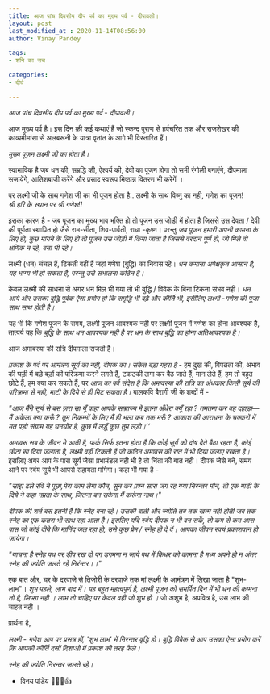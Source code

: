 ```yaml
---
title: आज पांच दिवसीय दीप पर्व का मुख्य पर्व - दीपावली।
layout: post
last_modified_at : 2020-11-14T08:56:00
author: Vinay Pandey

tags:
- शनि का सच

categories:
- दीर्घ

---
```


*आज पांच दिवसीय दीप पर्व का मुख्य पर्व - दीपावली।*

आज मुख्य पर्व है। इस दिन क़ी कई कथाएं हैं जो स्कन्द पुराण से हर्षचरित तक और राजशेखर की काव्यमीमांसा से अलबरूनी के यात्रा वृतांत के आगे भी विस्तारित हैं। 

*मुख्य पूजन लक्ष्मी जी का होता है।*

स्वाभाविक है जब धन की, सम्रद्धि की, ऐश्वर्य की, देवी का पूजन होगा तो सभी रंगोली बनाएंगे, दीपमाला सजायेंगे, आतिशबाजी करेंगे और प्रसाद स्वरूप मिष्ठान्न वितरण भी करेंगें ।

पर लक्ष्मी जी के साथ गणेश जी का भी पूजन होता है.. लक्ष्मी के साथ विष्णु का नही, गणेश का पूजन!  
*श्री हरि के स्थान पर श्री गणेश!!*

इसका कारण है - जब पूजन का मुख्य भाव भक्ति हो तो पूजन उस जोड़ी में होता है जिससे उस देवता / देवी की पूर्णता स्थापित हो  जैसे राम-सीता, शिव-पार्वती, राधा -कृष्ण। परन्तु *जब पूजन हमारी अपनी कामना के लिए हो, कुछ मांगने के लिए हो तो पूजन उस जोड़ी में किया जाता है जिससे वरदान पूर्ण हो, जो मिले वो क्षणिक न रहे, बना भी रहे।*

लक्ष्मी (धन) चंचल हैं, टिकती वहीं हैं जहां गणेश (बुद्धि) का निवास रहे। *धन कमाना अपेक्षकृत आसान है, यह भाग्य भी हो सकता है, परन्तु उसे संभालना कठिन है।* 

केवल लक्ष्मी की साधना से अगर धन मिल भी गया तो भी बुद्धि / विवेक के बिना टिकना संभव नही। *धन आये और उसका बुद्धि पूर्वक ऐसा प्रयोग हो कि समृद्धि भी बढ़े और कीर्ति भी, इसीलिए लक्ष्मी -गणेश की पूजा साथ साथ होती है।*

यह भी कि गणेश पूजन के समय, लक्ष्मी पूजन आवश्यक नही पर लक्ष्मी पूजन में गणेश का होना आवश्यक है, तात्पर्य यह कि *बुद्धि के साथ धन आवश्यक नही है पर धन के साथ बुद्धि का होना अतिआवश्यक है।* 

आज अमावस्या की रात्रि दीपमाला सजती है। 

*प्रकाश के पर्व पर आमंत्रण सूर्य का नही, दीपक का। संकेत बड़ा गहरा है* - हम दुख की, विपन्नता की, अभाव की घड़ी में बड़े बड़ों की परिक्रमा करने लगते हैं, टकटकी लगा कर बैठ जाते हैं, मान लेते हैं, हम तो बहुत छोटे हैं, हम क्या कर सकते हैं, पर *आज का पर्व संदेश है कि अमावस्या की रात्रि का अंधकार किसी सूर्य की परिक्रमा से नही, माटी के दिये से ही मिट सकता है।* बालकवि बैरागी जी के शब्दों में -

_"आज मैंने सूर्य से बस ज़रा सा यूँ कहा_
_आपके साम्राज्य में इतना अँधेरा क्यूँ रहा ?_
_तमतमा कर वह दहाड़ा— मैं अकेला क्या करूँ ?_
_तुम निकम्मों के लिए मैं ही भला कब तक मरूँ ?_
_आकाश की आराधना के चक्करों में मत पड़ो_
_संग्राम यह घनघोर है, कुछ मैं लड़ूँ कुछ तुम लड़ो।’’_

*अमावस सब के जीवन मे आती है, फर्क सिर्फ इतना होता है कि कोई सूर्य को दोष देते बैठा रहता है, कोई छोटा सा दिया जलाता है, लक्ष्मी वहीं टिकती हैं जो कठिन अमावस की रात में भी दिया जलाए रखता है।* इसलिए अगर आप के पास सूर्य जैसा प्रभामंडल नही भी है तो चिंता की बात नही। दीपक जैसे बनें, समय आने पर स्वंय सूर्य भी आपसे सहायता मांगेगा। कहा भी गया है - 

_"सांझ ढले रवि ने पूछा,मेरा काम लेगा कौन,_
_सुन कर प्रश्न सारा जग रह गया निरन्तर मौन,_
_तो एक माटी के दिये ने कहा नम्रता के साथ,_ 
_जितना बन सकेगा मैं करूंगा नाथ।"_

 *दीपक की शर्त बस इतनी है कि स्नेह बना रहे। उसकी बाती और ज्योति तब तक खत्म नही होती जब तक स्नेह का एक कतरा भी साथ रहा आता है। इसलिए यदि स्वंय दीपक न भी बन सकें, तो कम से कम आस पास जो कोई दीये कि मानिंद जल रहा हो, उसे कुछ प्रेम / स्नेह ही दे दें। आपका जीवन स्वयं प्रकाशवान हो जायेगा।*

_"याचना है स्नेह पथ पर डीप रख दो_
_पग डगमगा न जाये पथ में किधर को_
_कामना है मध्य अपने हो न अंतर_
_स्नेह की ज्योति जलते रहे निरंन्तर।।"_

एक बात और, घर के दरवाजे से तिजोरी के दरवाजे तक मां लक्ष्मी के आमंत्रण में लिखा जाता है "शुभ-लाभ"। *शुभ पहले, लाभ बाद में। यह बहुत महत्वपूर्ण है, लक्ष्मी पूजन को समर्पित दिन में भी धन की कामना तो है, लिप्सा नही । लाभ तो चाहिए पर केवल वही जो शुभ हो ।* जो अशुभ है, अपवित्र है, उस लाभ की चाहत नही ।

प्रार्थना है, 

*लक्ष्मी - गणेश आप पर प्रसन्न हों, 'शुभ लाभ' में निरन्तर वृद्धि हो। बुद्धि विवेक से आप उसका ऐसा प्रयोग करें कि आपकी कीर्ति दसों दिशाओं में प्रकाश की तरह फैले।*

*स्नेह की ज्योति निरन्तर जलते रहे।*

- विनय पांडेय
🙏🌷🌷👍
